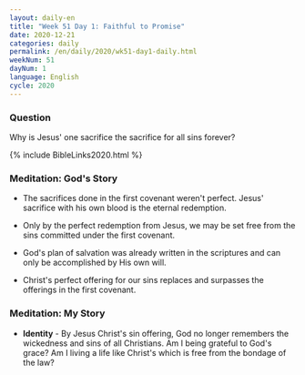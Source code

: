 ```yaml
---
layout: daily-en
title: "Week 51 Day 1: Faithful to Promise"
date: 2020-12-21 
categories: daily
permalink: /en/daily/2020/wk51-day1-daily.html
weekNum: 51
dayNum: 1
language: English
cycle: 2020
---
```


### Question     
Why is Jesus' one sacrifice the sacrifice for all sins forever?

{% include BibleLinks2020.html %} 

### Meditation: God's Story   
+ The sacrifices done in the first covenant weren't perfect. Jesus' sacrifice with his own blood is the eternal redemption. 

+ Only by the perfect redemption from Jesus, we may be set free from the sins committed under the first covenant. 

+ God's plan of salvation was already written in the scriptures and can only be accomplished by His own will. 

+ Christ's perfect offering for our sins replaces and surpasses the offerings in the first covenant. 

### Meditation: My Story   
+ **Identity** - By Jesus Christ's sin offering, God no longer remembers the wickedness and sins of all Christians. Am I being grateful to God's grace? Am I living a life like Christ's which is free from the bondage of the law?  

